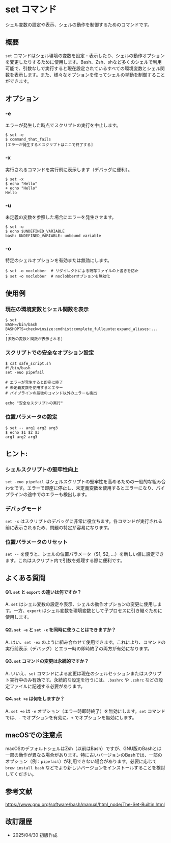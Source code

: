 # set コマンド

シェル変数の設定や表示、シェルの動作を制御するためのコマンドです。

## 概要

`set` コマンドはシェル環境の変数を設定・表示したり、シェルの動作オプションを変更したりするために使用します。Bash、Zsh、shなど多くのシェルで利用可能で、引数なしで実行すると現在設定されているすべての環境変数とシェル関数を表示します。また、様々なオプションを使ってシェルの挙動を制御することができます。

## オプション

### **-e**

エラーが発生した時点でスクリプトの実行を中止します。

```console
$ set -e
$ command_that_fails
[エラーが発生するとスクリプトはここで終了する]
```

### **-x**

実行されるコマンドを実行前に表示します（デバッグに便利）。

```console
$ set -x
$ echo "Hello"
+ echo "Hello"
Hello
```

### **-u**

未定義の変数を参照した場合にエラーを発生させます。

```console
$ set -u
$ echo $UNDEFINED_VARIABLE
bash: UNDEFINED_VARIABLE: unbound variable
```

### **-o**

特定のシェルオプションを有効または無効にします。

```console
$ set -o noclobber  # リダイレクトによる既存ファイルの上書きを防止
$ set +o noclobber  # noclobberオプションを無効化
```

## 使用例

### 現在の環境変数とシェル関数を表示

```console
$ set
BASH=/bin/bash
BASHOPTS=checkwinsize:cmdhist:complete_fullquote:expand_aliases:...
...
[多数の変数と関数が表示される]
```

### スクリプトでの安全なオプション設定

```console
$ cat safe_script.sh
#!/bin/bash
set -euo pipefail

# エラーが発生すると即座に終了
# 未定義変数を使用するとエラー
# パイプラインの最後のコマンド以外のエラーも検出

echo "安全なスクリプトの実行"
```

### 位置パラメータの設定

```console
$ set -- arg1 arg2 arg3
$ echo $1 $2 $3
arg1 arg2 arg3
```

## ヒント:

### シェルスクリプトの堅牢性向上

`set -euo pipefail` はシェルスクリプトの堅牢性を高めるための一般的な組み合わせです。エラーで即座に停止し、未定義変数を使用するとエラーになり、パイプラインの途中でのエラーも検出します。

### デバッグモード

`set -x` はスクリプトのデバッグに非常に役立ちます。各コマンドが実行される前に表示されるため、問題の特定が容易になります。

### 位置パラメータのリセット

`set --` を使うと、シェルの位置パラメータ（$1, $2, ...）を新しい値に設定できます。これはスクリプト内で引数を処理する際に便利です。

## よくある質問

#### Q1. `set` と `export` の違いは何ですか？
A. `set` はシェル変数の設定や表示、シェルの動作オプションの変更に使用します。一方、`export` はシェル変数を環境変数として子プロセスに引き継ぐために使用します。

#### Q2. `set -e` と `set -x` を同時に使うことはできますか？
A. はい、`set -ex` のように組み合わせて使用できます。これにより、コマンドの実行前表示（デバッグ）とエラー時の即時終了の両方が有効になります。

#### Q3. `set` コマンドの変更は永続的ですか？
A. いいえ、`set` コマンドによる変更は現在のシェルセッションまたはスクリプト実行中のみ有効です。永続的な設定を行うには、`.bashrc` や `.zshrc` などの設定ファイルに記述する必要があります。

#### Q4. `set +e` は何をしますか？
A. `set +e` は `-e` オプション（エラー時即時終了）を無効にします。`set` コマンドでは、`-` でオプションを有効に、`+` でオプションを無効にします。

## macOSでの注意点

macOSのデフォルトシェルはZsh（以前はBash）ですが、GNU版のBashとは一部の動作が異なる場合があります。特に古いバージョンのBashでは、一部のオプション（例：`pipefail`）が利用できない場合があります。必要に応じて `brew install bash` などでより新しいバージョンをインストールすることを検討してください。

## 参考文献

https://www.gnu.org/software/bash/manual/html_node/The-Set-Builtin.html

## 改訂履歴

- 2025/04/30 初版作成